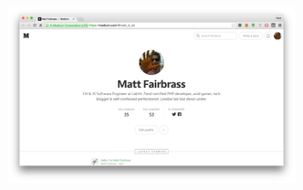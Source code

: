 [![Screenshot of Matt's Medium profile](assets/images/social-media-medium.png)](https://medium.com/@matt_d_rat)